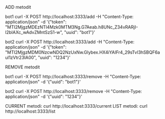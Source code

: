 ADD metodit

bot1
curl -X POST http://localhost:3333/add -H "Content-Type: application/json" -d '{"token": "MTI2MjgzMDEzNTI4Mzk0MTM3Ng.G7Aeab.h8UNc_Z34vRARjI-l2bIAXc_wAdvZMntSzS1-w", "uuid": "bot1"}'

bot2
curl -X POST http://localhost:3333/add -H "Content-Type: application/json" -d '{"token": "MTI2MjgzMDM0NzcwNDQ2NzUxNw.Glybex.HX4iYAIFr4_29sTvI3hSBQF6aul1zVtr23IA00", "uuid": "1234"}'

REMOVE metodit

bot1
curl -X POST http://localhost:3333/remove -H "Content-Type: application/json" -d '{"uuid": "bot1"}'

bot2
curl -X POST http://localhost:3333/remove -H "Content-Type: application/json" -d '{"uuid": "1234"}'

CURRENT metodi: curl http://localhost:3333/current
LIST metodi: curl http://localhost:3333/list
